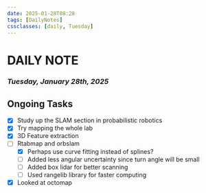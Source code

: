 ```yaml
---
date: 2025-01-28T08:28
tags: [DailyNotes]
cssclasses: [daily, Tuesday]
---
```

# DAILY NOTE
### *Tuesday, January 28th, 2025*

## Ongoing Tasks

- [x] Study up the SLAM section in probabilistic robotics
- [x] Try mapping the whole lab
- [x] 3D Feature extraction
- [ ] Rtabmap and orbslam
	- [x] Perhaps use curve fitting instead of splines? 
	- [ ] Added less angular uncertainty since turn angle will be small
	- [ ] Added box lidar for better scanning
	- [ ] Used rangelib library for faster computing
- [x] Looked at octomap